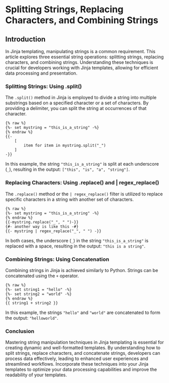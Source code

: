 # Splitting Strings, Replacing Characters, and Combining Strings

## **Introduction**

In Jinja templating, manipulating strings is a common requirement. This article explores three essential string operations: splitting strings, replacing characters, and combining strings. Understanding these techniques is crucial for developers working with Jinja templates, allowing for efficient data processing and presentation.

### **Splitting Strings: Using .split()**

The `.split()` method in Jinja is employed to divide a string into multiple substrings based on a specified character or a set of characters. By providing a delimiter, you can split the string at occurrences of that character.

```django
{% raw %}
{%- set mystring = "this_is_a_string" -%}
{% endraw %}
{{- 
    [
        item for item in mystring.split("_")
    ] 
-}}
```

In this example, the string `"this_is_a_string"` is split at each underscore (`_`), resulting in the output: `["this", "is", "a", "string"]`.

### **Replacing Characters: Using .replace() and | regex\_replace()**

The `.replace()` method or the `| regex_replace()` filter is utilized to replace specific characters in a string with another set of characters.

```django
{% raw %}
{%- set mystring = "this_is_a_string" -%}
{% endraw %}
{{-mystring.replace("_", " ")-}}
{#- another way is like this -#}
{{- mystring | regex_replace("_", " ") -}}
```

In both cases, the underscore (`_`) in the string `"this_is_a_string"` is replaced with a space, resulting in the output: `"this is a string"`.

### **Combining Strings: Using Concatenation**

Combining strings in Jinja is achieved similarly to Python. Strings can be concatenated using the `+` operator.

```django
{% raw %}
{%- set string1 = "hello" -%}
{%- set string2 = "world" -%}
{% endraw %}
{{ string1 + string2 }}
```

In this example, the strings `"hello"` and `"world"` are concatenated to form the output: `"helloworld"`.

### **Conclusion**

Mastering string manipulation techniques in Jinja templating is essential for creating dynamic and well-formatted templates. By understanding how to split strings, replace characters, and concatenate strings, developers can process data effectively, leading to enhanced user experiences and streamlined workflows. Incorporate these techniques into your Jinja templates to optimize your data processing capabilities and improve the readability of your templates.
